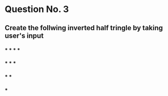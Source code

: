 # Question No. 3
## Create the follwing inverted half tringle by taking user's input
### * * * *
### * * *
### * *
### *
